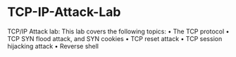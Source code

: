 # TCP-IP-Attack-Lab
TCP/IP Attack lab: This lab covers the following topics: 
• The TCP protocol 
• TCP SYN flood attack, and SYN cookies 
• TCP reset attack 
• TCP session hijacking attack 
• Reverse shell
